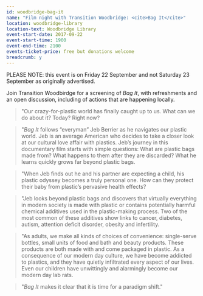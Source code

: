 ```yaml
---
id: woodbridge-bag-it
name: "Film night with Transition Woodbridge: <cite>Bag It</cite>"
location: woodbridge-library
location-text: Woodbridge Library
event-start-date: 2017-09-22
event-start-time: 1900
event-end-time: 2100
events-ticket-price: free but donations welcome
breadcrumb: y
---
```


PLEASE NOTE: this event is on Friday 22 September and not Saturday 23 September as originally advertised.

Join Transition Woodbirdge for a screening of <cite>Bag It</cite>, with refreshments and an open discussion, including of actions that are happening locally.

> "Our crazy-for-plastic world has finally caught up to us. What can we do about it? Today? Right now?

> "<cite>Bag It</cite> follows “everyman” Jeb Berrier as he navigates our plastic world. Jeb is an average American who decides to take a closer look at our cultural love affair with plastics. Jeb’s journey in this documentary film starts with simple questions: What are plastic bags made from? What happens to them after they are discarded? What he learns quickly grows far beyond plastic bags.

> "When Jeb finds out he and his partner are expecting a child, his plastic odyssey becomes a truly personal one. How can they protect their baby from plastic’s pervasive health effects?

> "Jeb looks beyond plastic bags and discovers that virtually everything in modern society is made with plastic or contains potentially harmful chemical additives used in the plastic-making process. Two of the most common of these additives show links to cancer, diabetes, autism, attention deficit disorder, obesity and infertility.

> "As adults, we make all kinds of choices of convenience: single-serve bottles, small units of food and bath and beauty products. These products are both made with and come packaged in plastic. As a consequence of our modern day culture, we have become addicted to plastics, and they have quietly infiltrated every aspect of our lives. Even our children have unwittingly and alarmingly become our modern day lab rats.

> "<cite>Bag It</cite> makes it clear that it is time for a paradigm shift."
